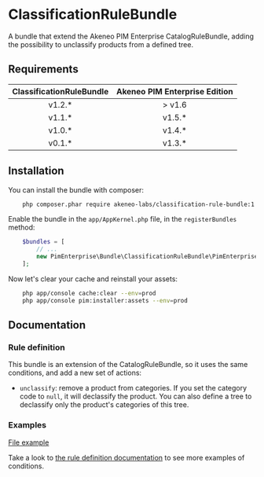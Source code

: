 # ClassificationRuleBundle

A bundle that extend the Akeneo PIM Enterprise CatalogRuleBundle, adding the possibility to unclassify products from a defined tree.


## Requirements

| ClassificationRuleBundle | Akeneo PIM Enterprise Edition |
|:------------------------:|:-----------------------------:|
| v1.2.*                   | > v1.6                        |
| v1.1.*                   | v1.5.*                        |
| v1.0.*                   | v1.4.*                        |
| v0.1.*                   | v1.3.*                        |


## Installation

You can install the bundle with composer:

```bash
    php composer.phar require akeneo-labs/classification-rule-bundle:1.2.*
```

Enable the bundle in the `app/AppKernel.php` file, in the `registerBundles` method:

```php
    $bundles = [
        // ...
        new PimEnterprise\Bundle\ClassificationRuleBundle\PimEnterpriseClassificationRuleBundle(),
    ];
```

Now let's clear your cache and reinstall your assets:

```bash
    php app/console cache:clear --env=prod
    php app/console pim:installer:assets --env=prod
```

## Documentation

### Rule definition

This bundle is an extension of the CatalogRuleBundle, so it uses the same conditions, and add a new set of actions:

* `unclassify`: remove a product from categories.
If you set the category code to `null`, it will declassify the product.
You can also define a tree to declassify only the product's categories of this tree.

### Examples

[File example](Resources/doc/rules.yml)

Take a look to [the rule definition documentation](http://docs.akeneo.com/latest/cookbook/rule/general_information_on_rule_format.html?highlight=rule%20definition) to see more examples of conditions.
